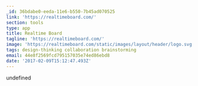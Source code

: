 ```yaml
---
_id: 36bdabe0-eeda-11e6-b550-7b45ad070525
link: 'https://realtimeboard.com/'
section: tools
type: app
title: Realtime Board
tagline: 'https://realtimeboard.com/'
image: 'https://realtimeboard.com/static/images/layout/header/logo.svg'
tags: design-thinking collaboration brainstorming
email: 44e8f2569fcd795157035e74ed86ebd8
date: '2017-02-09T15:12:47.493Z'
---
```

undefined
